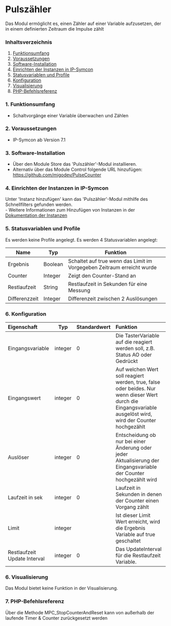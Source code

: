 # Pulszähler
Das Modul ermöglicht es, einen Zähler auf einer Variable aufzusetzen, der in einem definierten Zeitraum die Impulse zählt

### Inhaltsverzeichnis

1. [Funktionsumfang](#1-funktionsumfang)
2. [Voraussetzungen](#2-voraussetzungen)
3. [Software-Installation](#3-software-installation)
4. [Einrichten der Instanzen in IP-Symcon](#4-einrichten-der-instanzen-in-ip-symcon)
5. [Statusvariablen und Profile](#5-statusvariablen-und-profile)
6. [Konfiguration](#6-konfiguration)
7. [Visualisierung](#7-visualisierung)
8. [PHP-Befehlsreferenz](#8-php-befehlsreferenz)


### 1. Funktionsumfang

* Schaltvorgänge einer Variable überwachen und Zählen

### 2. Voraussetzungen

- IP-Symcon ab Version 7.1

### 3. Software-Installation

* Über den Module Store das 'Pulszähler'-Modul installieren.
* Alternativ über das Module Control folgende URL hinzufügen: https://github.com/migodev/PulseCounter

### 4. Einrichten der Instanzen in IP-Symcon

 Unter 'Instanz hinzufügen' kann das 'Pulszähler'-Modul mithilfe des Schnellfilters gefunden werden.  
	- Weitere Informationen zum Hinzufügen von Instanzen in der [Dokumentation der Instanzen](https://www.symcon.de/service/dokumentation/konzepte/instanzen/#Instanz_hinzufügen)

### 5. Statusvariablen und Profile

Es werden keine Profile angelegt.
Es werden 4 Statusvariablen angelegt:

Name                  | Typ					| Funktion
--------------------- | ------------------- | -------------------
Ergebnis 			  | Boolean				| Schaltet auf true wenn das Limit im Vorgegeben Zeitraum erreicht wurde
Counter				  | Integer				| Zeigt den Counter-Stand an
Restlaufzeit		  | String				| Restlaufzeit in Sekunden für eine Messung
Differenzzeit		  | Integer				| Differenzeit zwischen 2 Auslösungen

### 6. Konfiguration

| Eigenschaft                                           |   Typ   | Standardwert | Funktion                                                  |
|:------------------------------------------------------|:-------:|:-------------|:----------------------------------------------------------|
| Eingangsvariable                                      | integer | 0            | Die TasterVariable auf die reagiert werden soll, z.B. Status AO oder Gedrückt |
| Eingangswert                                      	| integer | 0            | Auf welchen Wert soll reagiert werden, true, false oder beides. Nur wenn dieser Wert durch die Eingangsvariable ausgelöst wird, wird der Counter hochgezählt |
| Auslöser		                                        | integer | 0            | Entscheidung ob nur bei einer Änderung oder jeder Aktualisierung der Eingangsvariable der Counter hochgezählt wird |
| Laufzeit in sek                                       | integer | 0            | Laufzeit in Sekunden in denen der Counter einen Vorgang zählt |
| Limit							                        | integer |              | Ist dieser Limit Wert erreicht, wird die Ergebnis Variable auf true geschaltet |
| Restlaufzeit Update Interval                          | integer | 0            | Das UpdateInterval für die Restlaufzeit Variable. |


### 6. Visualisierung

Das Modul bietet keine Funktion in der Visualisierung.

### 7. PHP-Befehlsreferenz

Über die Methode MPC_StopCounterAndReset kann von außerhalb der laufende Timer & Counter zurückgesetzt werden